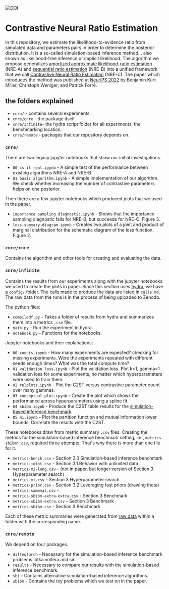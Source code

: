 [![DOI](https://zenodo.org/badge/DOI/10.5281/zenodo.7299458.svg)](https://doi.org/10.5281/zenodo.7299458)

# Contrastive Neural Ratio Estimation
In this repository, we estimate the likelihood-to-evidence ratio from simulated data and parameters pairs in order to determine the posterior distribution. It is a so-called simulation-based inference method... also known as likelihood-free inference or implicit likelihood. The algorithm we propose generalizes [amortized approximate likelihood-ratio estimation](https://arxiv.org/abs/1903.04057) (NRE-A) and [sequential ratio estimation](https://arxiv.org/abs/2002.03712) (NRE-B) into a unified framework that we call [Contrastive Neural Ratio Estimation](https://arxiv.org/abs/2210.06170) (NRE-C). The paper which introduces the method was published at [NeurIPS 2022](https://neurips.cc/virtual/2022/poster/54994) by Benjamin Kurt Miller, Christoph Weniger, and Patrick Forré.

## the folders explained
- `cnre/` - contains several experiments.
- `cnre/cnre` - the package itself.
- `cnre/infinite`- the hydra script folder for all experiments, the benchmarking location.
- `cnre/remote` - packages that our repository depends on.

### `cnre/`
There are two legacy jupyter notebooks that show our initial investigations.
- `00 is it real.ipynb` - A simple test of the performance between existing algorithms NRE-A and NRE-B
- `01 basic algorithm.ipynb` - A simple implementation of our algorithm. We check whether increasing the number of contrastive parameters helps on one posterior.

Then there are a few jupyter notebooks which produced plots that we used in the paper.
- `importance sampling diagnostic.ipynb` - Shows that the importance sampling diagnostic fails for NRE-B, but succeeds for NRE-C. Figure 3.
- `loss-summary-diagram.ipynb` - Creates two plots of a joint and product of marginal distribution for the schematic diagram of the loss function. Figure 2.

### `cnre/cnre`
Contains the algorithm and other tools for creating and evaluating the data.

### `cnre/infinite`
Contains the results from our experiments along with the jupyter notebooks we used to create the plots in paper. Since this section uses [hydra](https://hydra.cc/), we have a `config/` folder. The calls made to produce the data are listed in `calls.md`. The raw data from the runs is in the process of being uploaded to Zenodo.

The python files:
- `compiledf.py` - Takes a folder of results from hydra and summarizes them into a metrics `.csv` file.
- `main.py` - Run the experiment in hydra.
- `notebook.py` - Functions for the notebooks.

Jupyter notebooks and their explanations:
- `00 counts.ipynb` - How many experiments are expected? checking for missing experiments. Were the experiments repeated with different seeds enough times? What was the total compute time?
- `01 validation loss.ipynb` - Plot the validation loss. Plot k=1, gamma=1 validation loss for some experiments, no matter which hyperparameters were used to train them.
- `02 relplots.ipynb` - Plot the C2ST versus contrastive parameter count over many gammas.
- `03 conceptual plot.ipynb` - Create the plot which shows the performance across hyperparameters using a spline fit.
- `04 sbibm.ipynb` - Produce the C2ST table results for the [simulation-based inference benchmark](https://arxiv.org/abs/2101.04653).
- `05 mi.ipynb` - Plot the partition function and mutual information lower bounds. Correlate the results with the C2ST.

These notebooks draw from metric summary `.csv` files. Creating the metrics for the simulation-based inference benchmark setting, i.e., `metrics-sbibm*.csv`, required three attempts. That's why there is more than one file for it.
- `metrics-bench.csv` - Section 3.3 Simulation-based inference benchmark
- `metrics-joint.csv` - Section 3.1 Behavior with unlimited data
- `metrics-mi-long.csv` - (not in paper, but longer version of Section 3 Hyperparameter search)
- `metrics-mi.csv` - Section 3 Hyperparameter search
- `metrics-prior.csv` - Section 3.2 Leveraging fast priors (drawing theta)
- `metrics-sameval.csv` -
- `metrics-sbibm-extra-extra.csv` - Section 3 Benchmark
- `metrics-sbibm-extra.csv` - Section 3 Benchmark
- `metrics-sbibm.csv` - Section 3 Benchmark

Each of these metric summaries were generated from [raw data](https://zenodo.org/record/7299588) within a folder with the corresponding name.

### `cnre/remote`
We depend on four packages.
- `diffeqtorch` - Necessary for the simulation-based inference benchmark problems lotka voltera and sir.
- `results` - Necessary to compare our results with the simulation-based inference benchmark.
- `sbi` - Contains alternative simulation-based inference algorithms.
- `sbibm` - Contains the toy problems which we test on in the paper.
